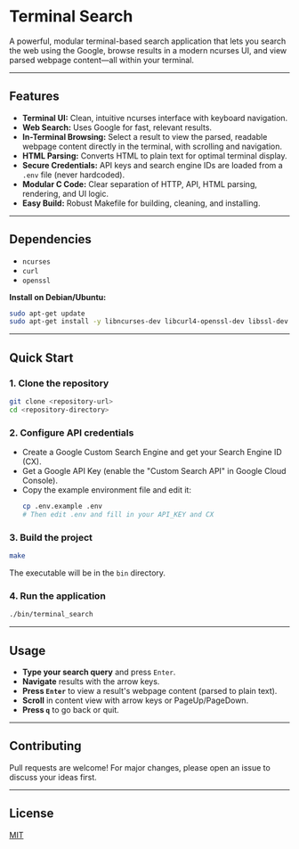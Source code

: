 # Terminal Search

A powerful, modular terminal-based search application that lets you search the web using the Google, browse results in a modern ncurses UI, and view parsed webpage content—all within your terminal.

---

## Features

- **Terminal UI:** Clean, intuitive ncurses interface with keyboard navigation.
- **Web Search:** Uses Google for fast, relevant results.
- **In-Terminal Browsing:** Select a result to view the parsed, readable webpage content directly in the terminal, with scrolling and navigation.
- **HTML Parsing:** Converts HTML to plain text for optimal terminal display.
- **Secure Credentials:** API keys and search engine IDs are loaded from a `.env` file (never hardcoded).
- **Modular C Code:** Clear separation of HTTP, API, HTML parsing, rendering, and UI logic.
- **Easy Build:** Robust Makefile for building, cleaning, and installing.

---

## Dependencies

- `ncurses`
- `curl`
- `openssl`

**Install on Debian/Ubuntu:**
```bash
sudo apt-get update
sudo apt-get install -y libncurses-dev libcurl4-openssl-dev libssl-dev
```

---

## Quick Start

### 1. Clone the repository
```bash
git clone <repository-url>
cd <repository-directory>
```

### 2. Configure API credentials
- Create a Google Custom Search Engine and get your Search Engine ID (CX).
- Get a Google API Key (enable the "Custom Search API" in Google Cloud Console).
- Copy the example environment file and edit it:
  ```bash
  cp .env.example .env
  # Then edit .env and fill in your API_KEY and CX
  ```

### 3. Build the project
```bash
make
```
The executable will be in the `bin` directory.

### 4. Run the application
```bash
./bin/terminal_search
```

---

## Usage

- **Type your search query** and press `Enter`.
- **Navigate** results with the arrow keys.
- **Press `Enter`** to view a result's webpage content (parsed to plain text).
- **Scroll** in content view with arrow keys or PageUp/PageDown.
- **Press `q`** to go back or quit.

---

## Contributing

Pull requests are welcome! For major changes, please open an issue to discuss your ideas first.

---

## License

[MIT](https://choosealicense.com/licenses/mit/)
